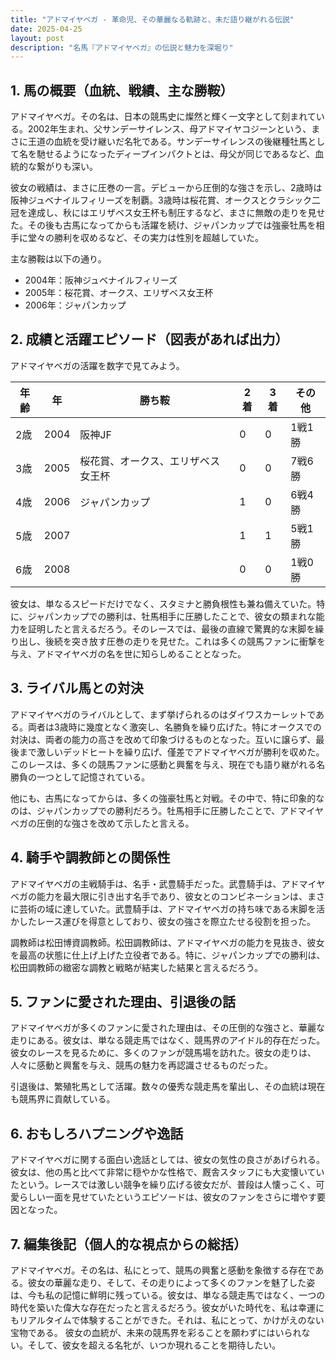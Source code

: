 ```yaml
---
title: "アドマイヤベガ - 革命児、その華麗なる軌跡と、未だ語り継がれる伝説"
date: 2025-04-25
layout: post
description: "名馬『アドマイヤベガ』の伝説と魅力を深堀り"
---
```


## 1. 馬の概要（血統、戦績、主な勝鞍）

アドマイヤベガ。その名は、日本の競馬史に燦然と輝く一文字として刻まれている。2002年生まれ、父サンデーサイレンス、母アドマイヤコジーンという、まさに王道の血統を受け継いだ名牝である。サンデーサイレンスの後継種牡馬として名を馳せるようになったディープインパクトとは、母父が同じであるなど、血統的な繋がりも深い。

彼女の戦績は、まさに圧巻の一言。デビューから圧倒的な強さを示し、2歳時は阪神ジュベナイルフィリーズを制覇。3歳時は桜花賞、オークスとクラシック二冠を達成し、秋にはエリザベス女王杯も制圧するなど、まさに無敵の走りを見せた。その後も古馬になってからも活躍を続け、ジャパンカップでは強豪牡馬を相手に堂々の勝利を収めるなど、その実力は性別を超越していた。

主な勝鞍は以下の通り。

* 2004年：阪神ジュベナイルフィリーズ
* 2005年：桜花賞、オークス、エリザベス女王杯
* 2006年：ジャパンカップ


## 2. 成績と活躍エピソード（図表があれば出力）

アドマイヤベガの活躍を数字で見てみよう。

| 年齢 | 年 | 勝ち鞍 | 2着 | 3着 | その他 |
|---|---|---|---|---|---|
| 2歳 | 2004 | 阪神JF | 0 | 0 | 1戦1勝 |
| 3歳 | 2005 | 桜花賞、オークス、エリザベス女王杯 | 0 | 0 | 7戦6勝 |
| 4歳 | 2006 | ジャパンカップ | 1 | 0 | 6戦4勝 |
| 5歳 | 2007 |  | 1 | 1 | 5戦1勝 |
| 6歳 | 2008 | | 0 | 0 | 1戦0勝 |


彼女は、単なるスピードだけでなく、スタミナと勝負根性も兼ね備えていた。特に、ジャパンカップでの勝利は、牡馬相手に圧勝したことで、彼女の類まれな能力を証明したと言えるだろう。そのレースでは、最後の直線で驚異的な末脚を繰り出し、後続を突き放す圧巻の走りを見せた。これは多くの競馬ファンに衝撃を与え、アドマイヤベガの名を世に知らしめることとなった。


## 3. ライバル馬との対決

アドマイヤベガのライバルとして、まず挙げられるのはダイワスカーレットである。両者は3歳時に幾度となく激突し、名勝負を繰り広げた。特にオークスでの対決は、両者の能力の高さを改めて印象づけるものとなった。互いに譲らず、最後まで激しいデッドヒートを繰り広げ、僅差でアドマイヤベガが勝利を収めた。このレースは、多くの競馬ファンに感動と興奮を与え、現在でも語り継がれる名勝負の一つとして記憶されている。

他にも、古馬になってからは、多くの強豪牡馬と対戦。その中で、特に印象的なのは、ジャパンカップでの勝利だろう。牡馬相手に圧勝したことで、アドマイヤベガの圧倒的な強さを改めて示したと言える。


## 4. 騎手や調教師との関係性

アドマイヤベガの主戦騎手は、名手・武豊騎手だった。武豊騎手は、アドマイヤベガの能力を最大限に引き出す名手であり、彼女とのコンビネーションは、まさに芸術の域に達していた。武豊騎手は、アドマイヤベガの持ち味である末脚を活かしたレース運びを得意としており、彼女の強さを際立たせる役割を担った。

調教師は松田博資調教師。松田調教師は、アドマイヤベガの能力を見抜き、彼女を最高の状態に仕上げ上げた立役者である。特に、ジャパンカップでの勝利は、松田調教師の緻密な調教と戦略が結実した結果と言えるだろう。


## 5. ファンに愛された理由、引退後の話

アドマイヤベガが多くのファンに愛された理由は、その圧倒的な強さと、華麗な走りにある。彼女は、単なる競走馬ではなく、競馬界のアイドル的存在だった。彼女のレースを見るために、多くのファンが競馬場を訪れた。彼女の走りは、人々に感動と興奮を与え、競馬の魅力を再認識させるものだった。

引退後は、繁殖牝馬として活躍。数々の優秀な競走馬を輩出し、その血統は現在も競馬界に貢献している。


## 6. おもしろハプニングや逸話

アドマイヤベガに関する面白い逸話としては、彼女の気性の良さがあげられる。彼女は、他の馬と比べて非常に穏やかな性格で、厩舎スタッフにも大変懐いていたという。レースでは激しい競争を繰り広げる彼女だが、普段は人懐っこく、可愛らしい一面を見せていたというエピソードは、彼女のファンをさらに増やす要因となった。


## 7. 編集後記（個人的な視点からの総括）

アドマイヤベガ。その名は、私にとって、競馬の興奮と感動を象徴する存在である。彼女の華麗な走り、そして、その走りによって多くのファンを魅了した姿は、今も私の記憶に鮮明に残っている。彼女は、単なる競走馬ではなく、一つの時代を築いた偉大な存在だったと言えるだろう。彼女がいた時代を、私は幸運にもリアルタイムで体験することができた。それは、私にとって、かけがえのない宝物である。  彼女の血統が、未来の競馬界を彩ることを願わずにはいられない。そして、彼女を超える名牝が、いつか現れることを期待したい。
